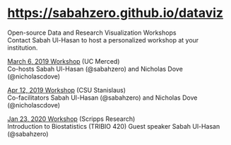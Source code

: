 #  https://sabahzero.github.io/dataviz
Open-source Data and Research Visualization Workshops </br>
Contact Sabah Ul-Hasan to host a personalized workshop at your institution.

[March 6, 2019 Workshop](https://sabahzero.github.io/dataviz/workshops) (UC Merced) </br>
Co-hosts Sabah Ul-Hasan (@sabahzero) and Nicholas Dove (@nicholascdove) 

[Apr 12, 2019 Workshop](https://sabahzero.github.io/dataviz/workshops) (CSU Stanislaus) </br>
Co-facilitators Sabah Ul-Hasan (@sabahzero) and Nicholas Dove (@nicholascdove) 

[Jan 23, 2020 Workshop](https://sabahzero.github.io/dataviz/workshops) (Scripps Research) </br>
Introduction to Biostatistics (TRIBIO 420) Guest speaker Sabah Ul-Hasan (@sabahzero)
